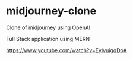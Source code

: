 # midjourney-clone

Clone of midjourney using OpenAI

Full Stack application using MERN

https://www.youtube.com/watch?v=EyIvuigqDoA
